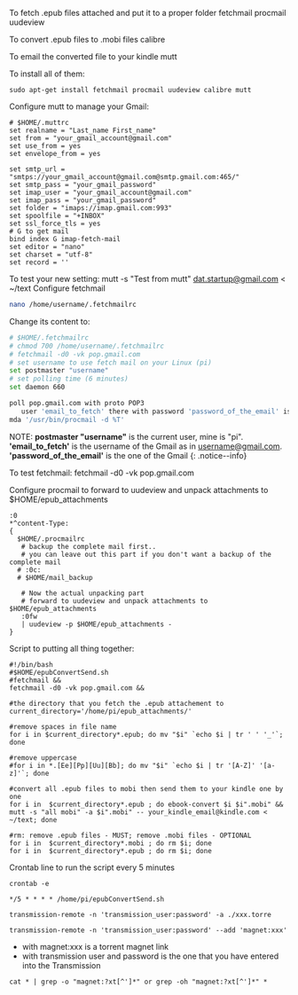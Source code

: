 
To fetch .epub files attached and put it to a proper folder
fetchmail
procmail
uudeview

To convert .epub files to .mobi files
calibre


To email the converted file to your kindle
mutt

To install all of them:
```
sudo apt-get install fetchmail procmail uudeview calibre mutt
```
Configure mutt to manage your Gmail:
```
# $HOME/.muttrc
set realname = "Last_name First_name"
set from = "your_gmail_account@gmail.com"
set use_from = yes
set envelope_from = yes

set smtp_url = "smtps://your_gmail_account@gmail.com@smtp.gmail.com:465/"
set smtp_pass = "your_gmail_password"
set imap_user = "your_gmail_account@gmail.com"
set imap_pass = "your_gmail_password"
set folder = "imaps://imap.gmail.com:993"
set spoolfile = "+INBOX"
set ssl_force_tls = yes
# G to get mail
bind index G imap-fetch-mail
set editor = "nano"
set charset = "utf-8"
set record = ''
```
To test your new setting:
mutt -s "Test from mutt" dat.startup@gmail.com < ~/text
Configure fetchmail
```bash
nano /home/username/.fetchmailrc
```
Change its content to:
```bash
# $HOME/.fetchmailrc
# chmod 700 /home/username/.fetchmailrc
# fetchmail -d0 -vk pop.gmail.com
# set username to use fetch mail on your Linux (pi)
set postmaster "username"
# set polling time (6 minutes)
set daemon 660

poll pop.gmail.com with proto POP3
   user 'email_to_fetch' there with password 'password_of_the_email' is pi here options ssl
mda '/usr/bin/procmail -d %T'
```

NOTE: **postmaster "username"** is the current user, mine is "pi". **'email_to_fetch'** is the username of the Gmail as in username@gmail.com. **'password_of_the_email'** is the one of the Gmail {: .notice--info}

To test fetchmail:
fetchmail -d0 -vk pop.gmail.com

Configure procmail to forward to uudeview and unpack attachments to $HOME/epub_attachments
```
:0
*^content-Type:
{
  $HOME/.procmailrc
   # backup the complete mail first..
   # you can leave out this part if you don't want a backup of the complete mail
  # :0c:
  # $HOME/mail_backup

   # Now the actual unpacking part
   # forward to uudeview and unpack attachments to $HOME/epub_attachments
   :0fw
   | uudeview -p $HOME/epub_attachments -
}
```
Script to putting all thing together:
```
#!/bin/bash
#$HOME/epubConvertSend.sh
#fetchmail &&
fetchmail -d0 -vk pop.gmail.com &&

#the directory that you fetch the .epub attachement to
current_directory='/home/pi/epub_attachments/'

#remove spaces in file name
for i in $current_directory*.epub; do mv "$i" `echo $i | tr ' ' '_'`; done

#remove uppercase
#for i in *.[Ee][Pp][Uu][Bb]; do mv "$i" `echo $i | tr '[A-Z]' '[a-z]'`; done

#convert all .epub files to mobi then send them to your kindle one by one
for i in  $current_directory*.epub ; do ebook-convert $i $i".mobi" && mutt -s "all mobi" -a $i".mobi" -- your_kindle_email@kindle.com < ~/text; done

#rm: remove .epub files - MUST; remove .mobi files - OPTIONAL
for i in  $current_directory*.mobi ; do rm $i; done
for i in  $current_directory*.epub ; do rm $i; done
```

Crontab line to run the script every 5
minutes
```
crontab -e
```

```
*/5 * * * * /home/pi/epubConvertSend.sh
```

```
transmission-remote -n 'transmission_user:password' -a ./xxx.torre
````
```
transmission-remote -n 'transmission_user:password' --add 'magnet:xxx'
```
* with magnet:xxx is a torrent magnet link
* with transmission user and password is the one that you have entered into the Transmission

```
cat * | grep -o "magnet:?xt[^']*" or grep -oh "magnet:?xt[^']*" *
```
